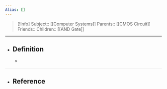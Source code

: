 ```yaml
---
Alias: []
---
```

> [!Info]
> Subject:: [[Computer Systems]]
> Parents:: [[CMOS Circuit]]
> Friends:: 
> Children:: [[AND Gate]]
---
- ## Definition
	- 
---
- ## Reference